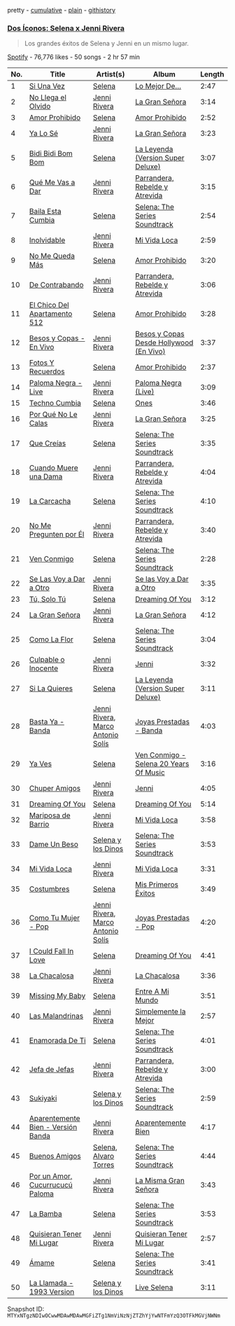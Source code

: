 pretty - [cumulative](/playlists/cumulative/37i9dQZF1DWYTyUvRwFpCv.md) - [plain](/playlists/plain/37i9dQZF1DWYTyUvRwFpCv) - [githistory](https://github.githistory.xyz/mackorone/spotify-playlist-archive/blob/main/playlists/plain/37i9dQZF1DWYTyUvRwFpCv)

### [Dos Íconos: Selena x Jenni Rivera](https://open.spotify.com/playlist/37i9dQZF1DWYTyUvRwFpCv)

> Los grandes éxitos de Selena y Jenni en un mismo lugar.

[Spotify](https://open.spotify.com/user/spotify) - 76,776 likes - 50 songs - 2 hr 57 min

| No. | Title | Artist(s) | Album | Length |
|---|---|---|---|---|
| 1 | [Si Una Vez](https://open.spotify.com/track/6XFduBZIOMyOV8sCcHuYzb) | [Selena](https://open.spotify.com/artist/6IE6z7DcZIT4Ml3Fh5Ivch) | [Lo Mejor De…](https://open.spotify.com/album/2M4sLkOugMuMYosMaM0X6f) | 2:47 |
| 2 | [No Llega el Olvido](https://open.spotify.com/track/2l8QQVT6hYdnT79kKCU6p6) | [Jenni Rivera](https://open.spotify.com/artist/5c4wQaXkNDqSOTjqX4ExAu) | [La Gran Señora](https://open.spotify.com/album/6JpMhu4IR3A7gwjksos2Sa) | 3:14 |
| 3 | [Amor Prohibido](https://open.spotify.com/track/1kCewNSs909Xj1naXr36X8) | [Selena](https://open.spotify.com/artist/6IE6z7DcZIT4Ml3Fh5Ivch) | [Amor Prohibido](https://open.spotify.com/album/6iv9WTw1nhNxSsgKaxMp4E) | 2:52 |
| 4 | [Ya Lo Sé](https://open.spotify.com/track/4pIiKrGXCgTZOAFGJjCEvL) | [Jenni Rivera](https://open.spotify.com/artist/5c4wQaXkNDqSOTjqX4ExAu) | [La Gran Señora](https://open.spotify.com/album/6JpMhu4IR3A7gwjksos2Sa) | 3:23 |
| 5 | [Bidi Bidi Bom Bom](https://open.spotify.com/track/0o9Vr0BGIQPh32staLHcuU) | [Selena](https://open.spotify.com/artist/6IE6z7DcZIT4Ml3Fh5Ivch) | [La Leyenda \(Version Super Deluxe\)](https://open.spotify.com/album/058VOHYTS6kFauVUl6Eh03) | 3:07 |
| 6 | [Qué Me Vas a Dar](https://open.spotify.com/track/1dqURLZC3n4EL6lPUF2DHx) | [Jenni Rivera](https://open.spotify.com/artist/5c4wQaXkNDqSOTjqX4ExAu) | [Parrandera, Rebelde y Atrevida](https://open.spotify.com/album/2I50wzYim7XrZhBSrolmzs) | 3:15 |
| 7 | [Baila Esta Cumbia](https://open.spotify.com/track/6NARL6C1RLFN05rfeAvDeG) | [Selena](https://open.spotify.com/artist/6IE6z7DcZIT4Ml3Fh5Ivch) | [Selena: The Series Soundtrack](https://open.spotify.com/album/4zKd7rKQ7dXKXEEGcRoFNN) | 2:54 |
| 8 | [Inolvidable](https://open.spotify.com/track/7bEZbS1gadU29L5eIwM2gM) | [Jenni Rivera](https://open.spotify.com/artist/5c4wQaXkNDqSOTjqX4ExAu) | [Mi Vida Loca](https://open.spotify.com/album/6T7KG6x0FdyEhDLaCJ1xmM) | 2:59 |
| 9 | [No Me Queda Más](https://open.spotify.com/track/1r28ZDlVxz24Rmy8Sq9REY) | [Selena](https://open.spotify.com/artist/6IE6z7DcZIT4Ml3Fh5Ivch) | [Amor Prohibido](https://open.spotify.com/album/6iv9WTw1nhNxSsgKaxMp4E) | 3:20 |
| 10 | [De Contrabando](https://open.spotify.com/track/3qIyYcE3nwAPOlXP6SSGPg) | [Jenni Rivera](https://open.spotify.com/artist/5c4wQaXkNDqSOTjqX4ExAu) | [Parrandera, Rebelde y Atrevida](https://open.spotify.com/album/2I50wzYim7XrZhBSrolmzs) | 3:06 |
| 11 | [El Chico Del Apartamento 512](https://open.spotify.com/track/1lh3TnDpfNBNfLfOWghNnp) | [Selena](https://open.spotify.com/artist/6IE6z7DcZIT4Ml3Fh5Ivch) | [Amor Prohibido](https://open.spotify.com/album/6iv9WTw1nhNxSsgKaxMp4E) | 3:28 |
| 12 | [Besos y Copas \- En Vivo](https://open.spotify.com/track/0fqFKDW0OUuuZSNaQjt8fp) | [Jenni Rivera](https://open.spotify.com/artist/5c4wQaXkNDqSOTjqX4ExAu) | [Besos y Copas Desde Hollywood \(En Vivo\)](https://open.spotify.com/album/0RhEu6IcEPSdrW6GFzQipE) | 3:37 |
| 13 | [Fotos Y Recuerdos](https://open.spotify.com/track/0kQOWm8vYnQEb2gVWITaAA) | [Selena](https://open.spotify.com/artist/6IE6z7DcZIT4Ml3Fh5Ivch) | [Amor Prohibido](https://open.spotify.com/album/6iv9WTw1nhNxSsgKaxMp4E) | 2:37 |
| 14 | [Paloma Negra \- Live](https://open.spotify.com/track/7qeQeyEcYWISbz3DIHT1ke) | [Jenni Rivera](https://open.spotify.com/artist/5c4wQaXkNDqSOTjqX4ExAu) | [Paloma Negra \(Live\)](https://open.spotify.com/album/3OS6PLSZWePt0jDDq35M8C) | 3:09 |
| 15 | [Techno Cumbia](https://open.spotify.com/track/6M9FEVLhh9wQrsq2CUk6QR) | [Selena](https://open.spotify.com/artist/6IE6z7DcZIT4Ml3Fh5Ivch) | [Ones](https://open.spotify.com/album/4Djr1mj7dBvYElBFCLO6P6) | 3:46 |
| 16 | [Por Qué No Le Calas](https://open.spotify.com/track/54dl0Wvtmd9tcLfwjxONEn) | [Jenni Rivera](https://open.spotify.com/artist/5c4wQaXkNDqSOTjqX4ExAu) | [La Gran Señora](https://open.spotify.com/album/6JpMhu4IR3A7gwjksos2Sa) | 3:25 |
| 17 | [Que Creías](https://open.spotify.com/track/3iRksarurtwIGBmlZtq99S) | [Selena](https://open.spotify.com/artist/6IE6z7DcZIT4Ml3Fh5Ivch) | [Selena: The Series Soundtrack](https://open.spotify.com/album/4zKd7rKQ7dXKXEEGcRoFNN) | 3:35 |
| 18 | [Cuando Muere una Dama](https://open.spotify.com/track/2WDYkaIeWZOxdnp14Oa71G) | [Jenni Rivera](https://open.spotify.com/artist/5c4wQaXkNDqSOTjqX4ExAu) | [Parrandera, Rebelde y Atrevida](https://open.spotify.com/album/2I50wzYim7XrZhBSrolmzs) | 4:04 |
| 19 | [La Carcacha](https://open.spotify.com/track/0gnuZwgq63rIbQx2GZGbRY) | [Selena](https://open.spotify.com/artist/6IE6z7DcZIT4Ml3Fh5Ivch) | [Selena: The Series Soundtrack](https://open.spotify.com/album/4zKd7rKQ7dXKXEEGcRoFNN) | 4:10 |
| 20 | [No Me Pregunten por Él](https://open.spotify.com/track/5Nj0RXNoIlEarYJPo6VWJR) | [Jenni Rivera](https://open.spotify.com/artist/5c4wQaXkNDqSOTjqX4ExAu) | [Parrandera, Rebelde y Atrevida](https://open.spotify.com/album/2I50wzYim7XrZhBSrolmzs) | 3:40 |
| 21 | [Ven Conmigo](https://open.spotify.com/track/1Ivebeb1orqVsI33fU0bsc) | [Selena](https://open.spotify.com/artist/6IE6z7DcZIT4Ml3Fh5Ivch) | [Selena: The Series Soundtrack](https://open.spotify.com/album/4zKd7rKQ7dXKXEEGcRoFNN) | 2:28 |
| 22 | [Se Las Voy a Dar a Otro](https://open.spotify.com/track/43BemmCZRTcjYDnT7HqJWW) | [Jenni Rivera](https://open.spotify.com/artist/5c4wQaXkNDqSOTjqX4ExAu) | [Se las Voy a Dar a Otro](https://open.spotify.com/album/2XGyVths5rK6LJEYO69Dum) | 3:35 |
| 23 | [Tú, Solo Tú](https://open.spotify.com/track/2yvg28oa8lHSenq7nJ5Ss2) | [Selena](https://open.spotify.com/artist/6IE6z7DcZIT4Ml3Fh5Ivch) | [Dreaming Of You](https://open.spotify.com/album/2IevUWpkZ9KUcr6ZhtklE0) | 3:12 |
| 24 | [La Gran Señora](https://open.spotify.com/track/3Q9Q9rYI2hwYZNl0Mmc2FB) | [Jenni Rivera](https://open.spotify.com/artist/5c4wQaXkNDqSOTjqX4ExAu) | [La Gran Señora](https://open.spotify.com/album/6JpMhu4IR3A7gwjksos2Sa) | 4:12 |
| 25 | [Como La Flor](https://open.spotify.com/track/5CEm4zZF9bw06Z9jHSMELV) | [Selena](https://open.spotify.com/artist/6IE6z7DcZIT4Ml3Fh5Ivch) | [Selena: The Series Soundtrack](https://open.spotify.com/album/4zKd7rKQ7dXKXEEGcRoFNN) | 3:04 |
| 26 | [Culpable o Inocente](https://open.spotify.com/track/59AAuV11OFaL8VX98tLxYx) | [Jenni Rivera](https://open.spotify.com/artist/5c4wQaXkNDqSOTjqX4ExAu) | [Jenni](https://open.spotify.com/album/2TJAjnZKucKaS4CKX0O4Vh) | 3:32 |
| 27 | [Si La Quieres](https://open.spotify.com/track/35rQ37DZKFJ38whEQkygV9) | [Selena](https://open.spotify.com/artist/6IE6z7DcZIT4Ml3Fh5Ivch) | [La Leyenda \(Version Super Deluxe\)](https://open.spotify.com/album/058VOHYTS6kFauVUl6Eh03) | 3:11 |
| 28 | [Basta Ya \- Banda](https://open.spotify.com/track/51CruNPLETPjo5BV5k2MYt) | [Jenni Rivera](https://open.spotify.com/artist/5c4wQaXkNDqSOTjqX4ExAu), [Marco Antonio Solís](https://open.spotify.com/artist/3tJnB0s6c3oXPq1SCCavnd) | [Joyas Prestadas \- Banda](https://open.spotify.com/album/2S1InqamaQuotpISCqos3W) | 4:03 |
| 29 | [Ya Ves](https://open.spotify.com/track/05pItgL5lq3H5H4RjtSRdw) | [Selena](https://open.spotify.com/artist/6IE6z7DcZIT4Ml3Fh5Ivch) | [Ven Conmigo \- Selena 20 Years Of Music](https://open.spotify.com/album/0xjlVSiqnAxeQHGfk5i2PG) | 3:16 |
| 30 | [Chuper Amigos](https://open.spotify.com/track/6h8oQHda1vXeex187OLud3) | [Jenni Rivera](https://open.spotify.com/artist/5c4wQaXkNDqSOTjqX4ExAu) | [Jenni](https://open.spotify.com/album/2TJAjnZKucKaS4CKX0O4Vh) | 4:05 |
| 31 | [Dreaming Of You](https://open.spotify.com/track/5EL8hqM8YQJHKKnzGdahly) | [Selena](https://open.spotify.com/artist/6IE6z7DcZIT4Ml3Fh5Ivch) | [Dreaming Of You](https://open.spotify.com/album/2IevUWpkZ9KUcr6ZhtklE0) | 5:14 |
| 32 | [Mariposa de Barrio](https://open.spotify.com/track/02ykJXbTaAyxPgaicIRxo4) | [Jenni Rivera](https://open.spotify.com/artist/5c4wQaXkNDqSOTjqX4ExAu) | [Mi Vida Loca](https://open.spotify.com/album/6T7KG6x0FdyEhDLaCJ1xmM) | 3:58 |
| 33 | [Dame Un Beso](https://open.spotify.com/track/0PSHdbCNLX0HTDgNojCSav) | [Selena y los Dinos](https://open.spotify.com/artist/1WwQf298ZQr1yX8L4wjXpy) | [Selena: The Series Soundtrack](https://open.spotify.com/album/4zKd7rKQ7dXKXEEGcRoFNN) | 3:53 |
| 34 | [Mi Vida Loca](https://open.spotify.com/track/1B9pWWgEJEb5YD8h1xnAjq) | [Jenni Rivera](https://open.spotify.com/artist/5c4wQaXkNDqSOTjqX4ExAu) | [Mi Vida Loca](https://open.spotify.com/album/6T7KG6x0FdyEhDLaCJ1xmM) | 3:31 |
| 35 | [Costumbres](https://open.spotify.com/track/4b7NywXvngCF1aB49IQLyC) | [Selena](https://open.spotify.com/artist/6IE6z7DcZIT4Ml3Fh5Ivch) | [Mis Primeros Éxitos](https://open.spotify.com/album/1j1baA236Z6dGkrXKAIAYU) | 3:49 |
| 36 | [Como Tu Mujer \- Pop](https://open.spotify.com/track/5im5eFZxOiXeUklQZXaqpR) | [Jenni Rivera](https://open.spotify.com/artist/5c4wQaXkNDqSOTjqX4ExAu), [Marco Antonio Solís](https://open.spotify.com/artist/3tJnB0s6c3oXPq1SCCavnd) | [Joyas Prestadas \- Pop](https://open.spotify.com/album/4PbG5KBpRl1ObRpMJ9oLF6) | 4:20 |
| 37 | [I Could Fall In Love](https://open.spotify.com/track/3ACQkIMv6nGYHRpPGyS4BK) | [Selena](https://open.spotify.com/artist/6IE6z7DcZIT4Ml3Fh5Ivch) | [Dreaming Of You](https://open.spotify.com/album/2IevUWpkZ9KUcr6ZhtklE0) | 4:41 |
| 38 | [La Chacalosa](https://open.spotify.com/track/150USNQZ2CCfh4KxRxG0CP) | [Jenni Rivera](https://open.spotify.com/artist/5c4wQaXkNDqSOTjqX4ExAu) | [La Chacalosa](https://open.spotify.com/album/29TlqFabnT9Rk8VIVWXypc) | 3:36 |
| 39 | [Missing My Baby](https://open.spotify.com/track/7qTljW3wfx3CM8oEQeB2cR) | [Selena](https://open.spotify.com/artist/6IE6z7DcZIT4Ml3Fh5Ivch) | [Entre A Mi Mundo](https://open.spotify.com/album/02fBX9fLFfOG2v33oZo73z) | 3:51 |
| 40 | [Las Malandrinas](https://open.spotify.com/track/4wtAL7gHDYlUlKarXla2hU) | [Jenni Rivera](https://open.spotify.com/artist/5c4wQaXkNDqSOTjqX4ExAu) | [Simplemente la Mejor](https://open.spotify.com/album/598e7UqBzKqD8st5MZbXwu) | 2:57 |
| 41 | [Enamorada De Ti](https://open.spotify.com/track/47GzRDebzUiqjo2pxdl0vd) | [Selena](https://open.spotify.com/artist/6IE6z7DcZIT4Ml3Fh5Ivch) | [Selena: The Series Soundtrack](https://open.spotify.com/album/4zKd7rKQ7dXKXEEGcRoFNN) | 4:01 |
| 42 | [Jefa de Jefas](https://open.spotify.com/track/6Lwdlm1EPGrlZhh9BrL415) | [Jenni Rivera](https://open.spotify.com/artist/5c4wQaXkNDqSOTjqX4ExAu) | [Parrandera, Rebelde y Atrevida](https://open.spotify.com/album/2I50wzYim7XrZhBSrolmzs) | 3:00 |
| 43 | [Sukiyaki](https://open.spotify.com/track/3m87egz5xtrrphsVjhkpSJ) | [Selena y los Dinos](https://open.spotify.com/artist/1WwQf298ZQr1yX8L4wjXpy) | [Selena: The Series Soundtrack](https://open.spotify.com/album/4zKd7rKQ7dXKXEEGcRoFNN) | 2:59 |
| 44 | [Aparentemente Bien \- Versión Banda](https://open.spotify.com/track/2nHekPOutiUg9MiCp74NjH) | [Jenni Rivera](https://open.spotify.com/artist/5c4wQaXkNDqSOTjqX4ExAu) | [Aparentemente Bien](https://open.spotify.com/album/1932flu69zKoy3j2Qgz0P2) | 4:17 |
| 45 | [Buenos Amigos](https://open.spotify.com/track/4G4L9a5uT1avSixNbGGEHl) | [Selena](https://open.spotify.com/artist/6IE6z7DcZIT4Ml3Fh5Ivch), [Alvaro Torres](https://open.spotify.com/artist/7p5DVejD1eXP8GO6clYQlE) | [Selena: The Series Soundtrack](https://open.spotify.com/album/4zKd7rKQ7dXKXEEGcRoFNN) | 4:44 |
| 46 | [Por un Amor, Cucurrucucú Paloma](https://open.spotify.com/track/149YkaDRIByCYvyWU8WzKL) | [Jenni Rivera](https://open.spotify.com/artist/5c4wQaXkNDqSOTjqX4ExAu) | [La Misma Gran Señora](https://open.spotify.com/album/4JckvbYfeoqro9OfNM87y5) | 3:43 |
| 47 | [La Bamba](https://open.spotify.com/track/2JKwqmTIKneOIwZCd4seTh) | [Selena](https://open.spotify.com/artist/6IE6z7DcZIT4Ml3Fh5Ivch) | [Selena: The Series Soundtrack](https://open.spotify.com/album/4zKd7rKQ7dXKXEEGcRoFNN) | 3:53 |
| 48 | [Quisieran Tener Mi Lugar](https://open.spotify.com/track/768fXYUtL5UUDEC2UvOJTN) | [Jenni Rivera](https://open.spotify.com/artist/5c4wQaXkNDqSOTjqX4ExAu) | [Quisieran Tener Mi Lugar](https://open.spotify.com/album/0kg1rb7cl4qpi5jidLc1aT) | 2:57 |
| 49 | [Ámame](https://open.spotify.com/track/4rBTKVhIQZpFQPeF1oM3yP) | [Selena](https://open.spotify.com/artist/6IE6z7DcZIT4Ml3Fh5Ivch) | [Selena: The Series Soundtrack](https://open.spotify.com/album/4zKd7rKQ7dXKXEEGcRoFNN) | 3:41 |
| 50 | [La Llamada \- 1993 Version](https://open.spotify.com/track/3LKORQbpEWTGrNRz3EX5VZ) | [Selena y los Dinos](https://open.spotify.com/artist/1WwQf298ZQr1yX8L4wjXpy) | [Live Selena](https://open.spotify.com/album/6rB0AIlPFH1GXEHtA7d7Ck) | 3:11 |

Snapshot ID: `MTYxNTgzNDIwOCwwMDAwMDAwMGFiZTg1NmViNzNjZTZhYjYwNTFmYzQ3OTFkMGVjNWNm`
